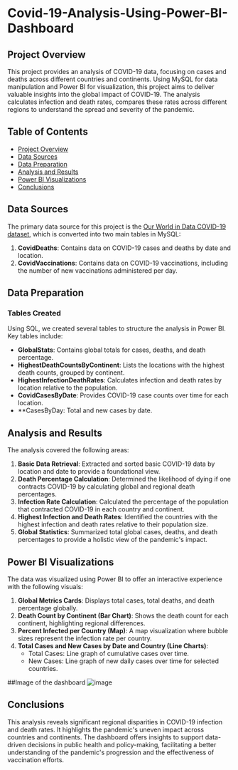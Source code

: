 # Covid-19-Analysis-Using-Power-BI-Dashboard

## Project Overview

This project provides an analysis of COVID-19 data, focusing on cases and deaths across different countries and continents. Using MySQL for data manipulation and Power BI for visualization, this project aims to deliver valuable insights into the global impact of COVID-19. The analysis calculates infection and death rates, compares these rates across different regions to understand the spread and severity of the pandemic.

## Table of Contents
- [Project Overview](#project-overview)
- [Data Sources](#data-sources)
- [Data Preparation](#data-preparation)
- [Analysis and Results](#analysis-and-results)
- [Power BI Visualizations](#power-bi-visualizations)
- [Conclusions](#conclusions)

## Data Sources

The primary data source for this project is the [Our World in Data COVID-19 dataset](https://github.com/owid/covid-19-data/tree/master/public/data), which is converted into two main tables in MySQL:

1. **CovidDeaths**: Contains data on COVID-19 cases and deaths by date and location.
2. **CovidVaccinations**: Contains data on COVID-19 vaccinations, including the number of new vaccinations administered per day.

## Data Preparation

### Tables Created
Using SQL, we created several tables to structure the analysis in Power BI. Key tables include:

- **GlobalStats**: Contains global totals for cases, deaths, and death percentage.
- **HighestDeathCountsByContinent**: Lists the locations with the highest death counts, grouped by continent.
- **HighestInfectionDeathRates**: Calculates infection and death rates by location relative to the population.
- **CovidCasesByDate**: Provides COVID-19 case counts over time for each location.
- **CasesByDay: Total and new cases by date.

## Analysis and Results

The analysis covered the following areas:

1. **Basic Data Retrieval**: Extracted and sorted basic COVID-19 data by location and date to provide a foundational view.
2. **Death Percentage Calculation**: Determined the likelihood of dying if one contracts COVID-19 by calculating global and regional death percentages.
3. **Infection Rate Calculation**: Calculated the percentage of the population that contracted COVID-19 in each country and continent.
4. **Highest Infection and Death Rates**: Identified the countries with the highest infection and death rates relative to their population size.
5. **Global Statistics**: Summarized total global cases, deaths, and death percentages to provide a holistic view of the pandemic's impact.

## Power BI Visualizations

The data was visualized using Power BI to offer an interactive experience with the following visuals:

1. **Global Metrics Cards**: Displays total cases, total deaths, and death percentage globally.
2. **Death Count by Continent (Bar Chart)**: Shows the death count for each continent, highlighting regional differences.
3. **Percent Infected per Country (Map)**: A map visualization where bubble sizes represent the infection rate per country.
4. **Total Cases and New Cases by Date and Country (Line Charts)**:
   - Total Cases: Line graph of cumulative cases over time.
   - New Cases: Line graph of new daily cases over time for selected countries.

##Image of the dashboard
![image](https://github.com/user-attachments/assets/b9357493-1c85-4f20-a6e3-5d2d5d44a6fd)


## Conclusions

This analysis reveals significant regional disparities in COVID-19 infection and death rates. It highlights the pandemic's uneven impact across countries and continents. The dashboard offers insights to support data-driven decisions in public health and policy-making, facilitating a better understanding of the pandemic's progression and the effectiveness of vaccination efforts.
